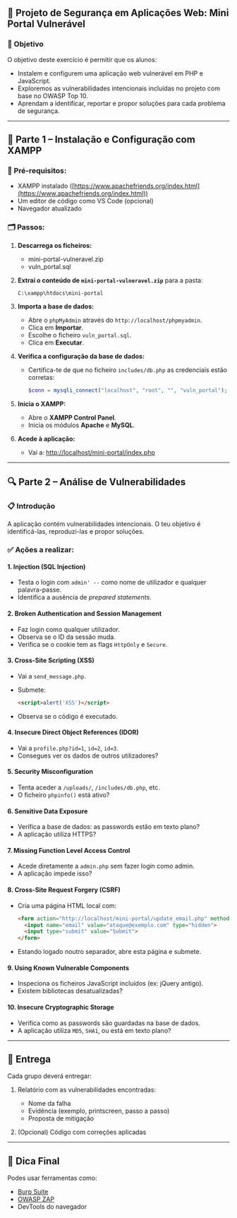 ## 🧪 Projeto de Segurança em Aplicações Web: Mini Portal Vulnerável

### 📌 Objetivo

O objetivo deste exercício é permitir que os alunos:

* Instalem e configurem uma aplicação web vulnerável em PHP e JavaScript.
* Exploremos as vulnerabilidades intencionais incluídas no projeto com base no OWASP Top 10.
* Aprendam a identificar, reportar e propor soluções para cada problema de segurança.

---

## 🧰 Parte 1 – Instalação e Configuração com XAMPP

### 🔧 Pré-requisitos:

* XAMPP instalado ([https://www.apachefriends.org/index.html](https://www.apachefriends.org/index.html))
* Um editor de código como VS Code (opcional)
* Navegador atualizado

### 🗂️ Passos:

1. **Descarrega os ficheiros:**

   * mini-portal-vulneravel.zip
   * vuln\_portal.sql
2. **Extrai o conteúdo de `mini-portal-vulneravel.zip`** para a pasta:

   ```
   C:\xampp\htdocs\mini-portal
   ```

3. **Importa a base de dados:**

   * Abre o `phpMyAdmin` através do `http://localhost/phpmyadmin`.
   * Clica em **Importar**.
   * Escolhe o ficheiro `vuln_portal.sql`.
   * Clica em **Executar**.

4. **Verifica a configuração da base de dados:**

   * Certifica-te de que no ficheiro `includes/db.php` as credenciais estão corretas:

     ```php
     $conn = mysqli_connect("localhost", "root", "", "vuln_portal");
     ```

5. **Inicia o XAMPP:**

   * Abre o **XAMPP Control Panel**.
   * Inicia os módulos **Apache** e **MySQL**.

6. **Acede à aplicação:**

   * Vai a: [http://localhost/mini-portal/index.php](http://localhost/mini-portal/index.php)

---

## 🔍 Parte 2 – Análise de Vulnerabilidades

### 📋 Introdução

A aplicação contém vulnerabilidades intencionais. O teu objetivo é identificá-las, reproduzi-las e propor soluções.

### ✅ Ações a realizar:

#### 1. **Injection (SQL Injection)**

* Testa o login com `admin' --` como nome de utilizador e qualquer palavra-passe.
* Identifica a ausência de *prepared statements*.

#### 2. **Broken Authentication and Session Management**

* Faz login como qualquer utilizador.
* Observa se o ID da sessão muda.
* Verifica se o cookie tem as flags `HttpOnly` e `Secure`.

#### 3. **Cross-Site Scripting (XSS)**

* Vai a `send_message.php`.
* Submete:

  ```html
  <script>alert('XSS')</script>
  ```
* Observa se o código é executado.

#### 4. **Insecure Direct Object References (IDOR)**

* Vai a `profile.php?id=1`, `id=2`, `id=3`.
* Consegues ver os dados de outros utilizadores?

#### 5. **Security Misconfiguration**

* Tenta aceder a `/uploads/`, `/includes/db.php`, etc.
* O ficheiro `phpinfo()` está ativo?

#### 6. **Sensitive Data Exposure**

* Verifica a base de dados: as passwords estão em texto plano?
* A aplicação utiliza HTTPS?

#### 7. **Missing Function Level Access Control**

* Acede diretamente a `admin.php` sem fazer login como admin.
* A aplicação impede isso?

#### 8. **Cross-Site Request Forgery (CSRF)**

* Cria uma página HTML local com:

  ```html
  <form action="http://localhost/mini-portal/update_email.php" method="POST">
    <input name="email" value="ataque@exemplo.com" type="hidden">
    <input type="submit" value="Submit">
  </form>
  ```
* Estando logado noutro separador, abre esta página e submete.

#### 9. **Using Known Vulnerable Components**

* Inspeciona os ficheiros JavaScript incluídos (ex: jQuery antigo).
* Existem bibliotecas desatualizadas?

#### 10. **Insecure Cryptographic Storage**

* Verifica como as passwords são guardadas na base de dados.
* A aplicação utiliza `MD5`, `SHA1`, ou está em texto plano?

---

## 📝 Entrega

Cada grupo deverá entregar:

1. Relatório com as vulnerabilidades encontradas:

   * Nome da falha
   * Evidência (exemplo, printscreen, passo a passo)
   * Proposta de mitigação
2. (Opcional) Código com correções aplicadas

---

## 🧠 Dica Final

Podes usar ferramentas como:

* [Burp Suite](https://portswigger.net/burp)
* [OWASP ZAP](https://www.zaproxy.org/)
* DevTools do navegador

